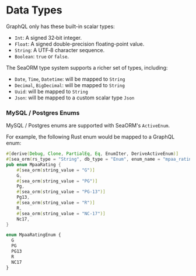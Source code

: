# Data Types

GraphQL only has these built-in scalar types:

+ `Int`: A signed 32‐bit integer.
+ `Float`: A signed double-precision floating-point value.
+ `String`: A UTF‐8 character sequence.
+ `Boolean`: `true` or `false`.

The SeaORM type system supports a richer set of types, including:

+ `Date`, `Time`, `Datetime`: will be mapped to `String`
+ `Decimal`, `BigDecimal`: will be mapped to `String`
+ `Uuid`: will be mapped to `String`
+ `Json`: will be mapped to a custom scalar type `Json`

### MySQL / Postgres Enums

MySQL / Postgres enums are supported with SeaORM's `ActiveEnum`.

For example, the following Rust enum would be mapped to a GraphQL enum:
```rust
#[derive(Debug, Clone, PartialEq, Eq, EnumIter, DeriveActiveEnum)]
#[sea_orm(rs_type = "String", db_type = "Enum", enum_name = "mpaa_rating")]
pub enum MpaaRating {
    #[sea_orm(string_value = "G")]
    G,
    #[sea_orm(string_value = "PG")]
    Pg,
    #[sea_orm(string_value = "PG-13")]
    Pg13,
    #[sea_orm(string_value = "R")]
    R,
    #[sea_orm(string_value = "NC-17")]
    Nc17,
}
```

```graphql
enum MpaaRatingEnum {
  G
  PG
  PG13
  R
  NC17
}
```